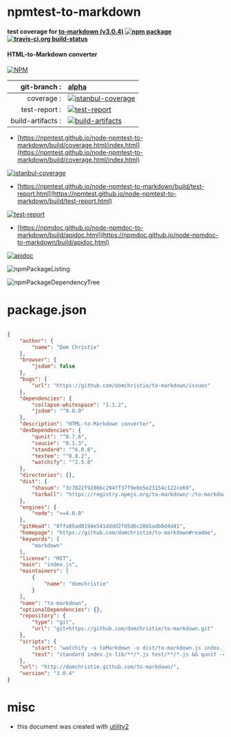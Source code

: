 # npmtest-to-markdown

#### test coverage for  [to-markdown (v3.0.4)](https://github.com/domchristie/to-markdown#readme)  [![npm package](https://img.shields.io/npm/v/npmtest-to-markdown.svg?style=flat-square)](https://www.npmjs.org/package/npmtest-to-markdown) [![travis-ci.org build-status](https://api.travis-ci.org/npmtest/node-npmtest-to-markdown.svg)](https://travis-ci.org/npmtest/node-npmtest-to-markdown)

#### HTML-to-Markdown converter

[![NPM](https://nodei.co/npm/to-markdown.png?downloads=true&downloadRank=true&stars=true)](https://www.npmjs.com/package/to-markdown)

| git-branch : | [alpha](https://github.com/npmtest/node-npmtest-to-markdown/tree/alpha)|
|--:|:--|
| coverage : | [![istanbul-coverage](https://npmtest.github.io/node-npmtest-to-markdown/build/coverage.badge.svg)](https://npmtest.github.io/node-npmtest-to-markdown/build/coverage.html/index.html)|
| test-report : | [![test-report](https://npmtest.github.io/node-npmtest-to-markdown/build/test-report.badge.svg)](https://npmtest.github.io/node-npmtest-to-markdown/build/test-report.html)|
| build-artifacts : | [![build-artifacts](https://npmtest.github.io/node-npmtest-to-markdown/glyphicons_144_folder_open.png)](https://github.com/npmtest/node-npmtest-to-markdown/tree/gh-pages/build)|

- [https://npmtest.github.io/node-npmtest-to-markdown/build/coverage.html/index.html](https://npmtest.github.io/node-npmtest-to-markdown/build/coverage.html/index.html)

[![istanbul-coverage](https://npmtest.github.io/node-npmtest-to-markdown/build/screenCapture.buildCi.browser.%252Ftmp%252Fbuild%252Fcoverage.lib.html.png)](https://npmtest.github.io/node-npmtest-to-markdown/build/coverage.html/index.html)

- [https://npmtest.github.io/node-npmtest-to-markdown/build/test-report.html](https://npmtest.github.io/node-npmtest-to-markdown/build/test-report.html)

[![test-report](https://npmtest.github.io/node-npmtest-to-markdown/build/screenCapture.buildCi.browser.%252Ftmp%252Fbuild%252Ftest-report.html.png)](https://npmtest.github.io/node-npmtest-to-markdown/build/test-report.html)

- [https://npmdoc.github.io/node-npmdoc-to-markdown/build/apidoc.html](https://npmdoc.github.io/node-npmdoc-to-markdown/build/apidoc.html)

[![apidoc](https://npmdoc.github.io/node-npmdoc-to-markdown/build/screenCapture.buildCi.browser.%252Ftmp%252Fbuild%252Fapidoc.html.png)](https://npmdoc.github.io/node-npmdoc-to-markdown/build/apidoc.html)

![npmPackageListing](https://npmtest.github.io/node-npmtest-to-markdown/build/screenCapture.npmPackageListing.svg)

![npmPackageDependencyTree](https://npmtest.github.io/node-npmtest-to-markdown/build/screenCapture.npmPackageDependencyTree.svg)



# package.json

```json

{
    "author": {
        "name": "Dom Christie"
    },
    "browser": {
        "jsdom": false
    },
    "bugs": {
        "url": "https://github.com/domchristie/to-markdown/issues"
    },
    "dependencies": {
        "collapse-whitespace": "1.1.2",
        "jsdom": "^9.0.0"
    },
    "description": "HTML-to-Markdown converter",
    "devDependencies": {
        "qunit": "^0.7.6",
        "saucie": "0.1.3",
        "standard": "^6.0.8",
        "testem": "^0.8.2",
        "watchify": "^2.5.0"
    },
    "directories": {},
    "dist": {
        "shasum": "3c7822f9286bc294ff37f9e0e5e23154c122ce69",
        "tarball": "https://registry.npmjs.org/to-markdown/-/to-markdown-3.0.4.tgz"
    },
    "engines": {
        "node": ">=4.0.0"
    },
    "gitHead": "0ffa85ad0194e541dddd2fd5d6c2065adb0d4d41",
    "homepage": "https://github.com/domchristie/to-markdown#readme",
    "keywords": [
        "markdown"
    ],
    "license": "MIT",
    "main": "index.js",
    "maintainers": [
        {
            "name": "domchristie"
        }
    ],
    "name": "to-markdown",
    "optionalDependencies": {},
    "repository": {
        "type": "git",
        "url": "git+https://github.com/domchristie/to-markdown.git"
    },
    "scripts": {
        "start": "watchify -s toMarkdown -o dist/to-markdown.js index.js -v",
        "test": "standard index.js lib/**/*.js test/**/*.js && qunit -c ./index.js -t ./test/to-markdown-test.js ./test/gfm-test.js"
    },
    "url": "http://domchristie.github.com/to-markdown/",
    "version": "3.0.4"
}
```



# misc
- this document was created with [utility2](https://github.com/kaizhu256/node-utility2)
